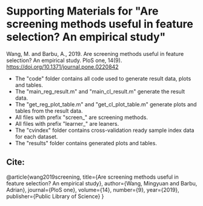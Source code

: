 # Supporting Materials for "Are screening methods useful in feature selection? An empirical study"
Wang, M. and Barbu, A., 2019. Are screening methods useful in feature selection? An empirical study. PloS one, 14(9).  
https://doi.org/10.1371/journal.pone.0220842  

* The "code" folder contains all code used to generate result data, plots and tables.  
* The "main_reg_result.m" and "main_cl_result.m" generate the result data.  
* The "get_reg_plot_table.m" and "get_cl_plot_table.m" generate plots and tables from the result data.  
* All files with prefix "screen_" are screening methods.
* All files with prefix "learner_" are leaners.  
* The "cvindex" folder contains cross-validation ready sample index data for each dataset.  
* The "results" folder contains generated plots and tables.  

## Cite:  
@article{wang2019screening,
  title={Are screening methods useful in feature selection? An empirical study},
  author={Wang, Mingyuan and Barbu, Adrian},
  journal={PloS one},
  volume={14},
  number={9},
  year={2019},
  publisher={Public Library of Science}
}
